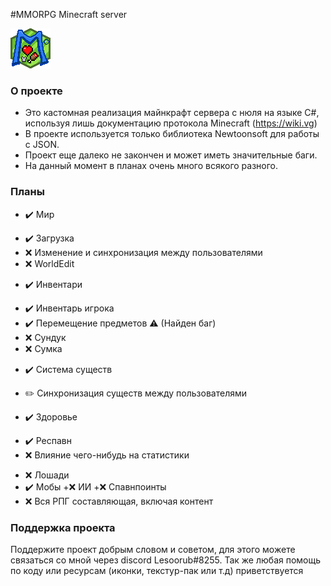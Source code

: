 #MMORPG Minecraft server

![Переделай меня](https://github.com/Lesoorub/MinecraftRPGServer/blob/main/images/favicon.png)

### О проекте
- Это кастомная реализация майнкрафт сервера с нюля на языке C#, используя лишь документацию протокола Minecraft (https://wiki.vg)
- В проекте используется только библиотека Newtoonsoft для работы с JSON.
- Проект еще далеко не закончен и может иметь значительные баги.
- На данный момент в планах очень много всякого разного.

### Планы
* ✔️ Мир
 + ✔️ Загрузка
 + ❌ Изменение и синхронизация между пользователями
  + ❌ WorldEdit
* ✔️ Инвентари
 + ✔️ Инвентарь игрока 
  + ✔️ Перемещение предметов ⚠️ (Найден баг)
  + ❌ Сундук
  + ❌ Сумка
* ✔️ Система существ
 + ✏️ Синхронизация существ между пользователями
* ✔️ Здоровье
 + ✔️ Респавн
 + ❌ Влияние чего-нибудь на статистики
* ❌ Лошади
* ✔️ Мобы
 +❌ ИИ
 +❌ Спавнпоинты
* ❌ Вся РПГ составляющая, включая контент

### Поддержка проекта
Поддержите проект добрым словом и советом, для этого можете связаться со мной через discord Lesoorub#8255.
Так же любая помощь по коду или ресурсам (иконки, текстур-пак или т.д) приветствуется
